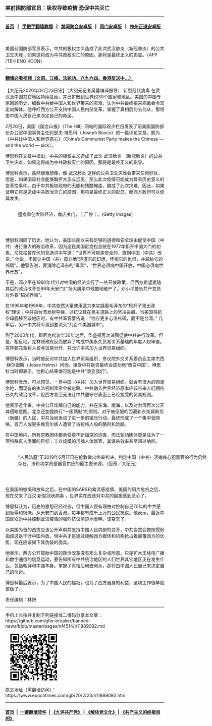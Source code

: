 ### 美前国防部官员：极权导致疫情 恐促中共灭亡
------------------------

#### [首页](https://github.com/gfw-breaker/banned-news/blob/master/README.md) &nbsp;&nbsp;|&nbsp;&nbsp; [手把手翻墙教程](https://github.com/gfw-breaker/guides/wiki) &nbsp;&nbsp;|&nbsp;&nbsp; [禁闻聚合安卓版](https://github.com/gfw-breaker/bn-android) &nbsp;&nbsp;|&nbsp;&nbsp; [网门安卓版](https://github.com/oGate2/oGate) &nbsp;&nbsp;|&nbsp;&nbsp; [神州正道安卓版](https://github.com/SzzdOgate/update) 



<div><img alt="" class="aligncenter wp-post-image" src="https://i.epochtimes.com/assets/uploads/2020/02/240485_medium-600x400.jpg"/>
<div class="red16 caption">
 <p>
  美国前国防部官员表示，中共的极权主义造成了此次武汉肺炎（新冠肺炎）的公共卫生灾难，如果这将成为中共政权灭亡的原因，那将是最终正义的彰显。（AFP /TEH ENG KOON）
 </p>
</div>
</div><hr/>

#### [翻墙必看视频（文昭、江峰、法轮功、八九六四、香港反送中...）](https://github.com/gfw-breaker/banned-news/blob/master/pages/link3.md)

<div><p>
 【大纪元2020年02月23日讯】（大纪元记者吴馨编译报导）
 <ok href="https://www.epochtimes.com/gb/tag/%E6%96%B0%E5%9E%8B%E5%86%A0%E7%8A%B6%E7%97%85%E6%AF%92.html">
  新型冠状病毒
 </ok>
 在武汉及中国其它地区持续蔓延，并已扩散到世界约30个国家和地区。美国的中国专家回顾历史，细数中共给中国人和世界带来的灾难，认为中共最终招来病毒会令其走向解体。他呼吁西方公开支持中国人民内部变革，掌握了真相后何去何从，那将由中国人民自己来决定自己的命运。
</p>
<p>
 2月20日，美国《国会山报》（The Hill）网站的国际观点栏目发表了前美国国防部长办公室中国事务主任约瑟夫·博思科（Joseph Bosco）的一篇评论文章，题为《中共让中国人和世界恶心》（China’s Communist Party makes the Chinese — and the world — sick）。
</p>
<p>
 博思科在文章中指出，中共的极权主义造成了此次
 <ok href="https://www.epochtimes.com/gb/tag/%E6%AD%A6%E6%B1%89%E8%82%BA%E7%82%8E.html">
  武汉肺炎
 </ok>
 （新冠肺炎）的公共卫生灾难，如果这将成为中共政权灭亡的原因，那将是最终正义的彰显。
</p>
<p>
 博思科表示，虽然很难想像，像
 <ok href="https://www.epochtimes.com/gb/tag/%E6%AD%A6%E6%B1%89%E8%82%BA%E7%82%8E.html">
  武汉肺炎
 </ok>
 这样的公共卫生灾难会带来任何好处，但是，如果国际社会能够胸怀大志与远见，那么此次疫情可能成为具有历史意义的变革性事件。由于中共极权政府的无能和残酷掩盖，酿成了此次灾难，因此，如果证明它将是造成中共政治灭亡的原因，那将是最终正义的彰显，而西方政府可以促其发生。
</p>
<figure class="wp-caption aligncenter" id="attachment_11866863" style="width: 600px">
 <ok href="http://i.epochtimes.com/assets/uploads/2020/02/GettyImages-1196696383-e1581608532342.jpg">
  <img alt="" class="size-large wp-image-11866863" src="http://i.epochtimes.com/assets/uploads/2020/02/GettyImages-1196696383-600x400.jpg"/>
 </ok>
 <br/><figcaption class="wp-caption-text">
  瘟疫重创大陆经济，商店关门，工厂停工。(Getty Images)
 </figcaption><br/>
</figure><br/>
<p>
 博思科回顾了历史，他认为，美国长期以来有足够的道德和安全理由促使中国（中共）进行重大的政治改革，因为这是美国尼克松总统在1972年扣开中国大门的初衷。尼克松曾在他的竞选词中写道：“世界不可能是安全的，直到中国（中共）改变。” 他说，不能让中国（共）孤立地“浇灌它的幻想，怀抱它的仇恨，并威胁它的邻居”。他警告说，要消除毛泽东的“毒素”，“世界必须向中国开放，中国必须向世界开放”。
</p>
<p>
 于是，邓小平在1980年代针对中国的经济实行了一些开放政策。但西方希望紧随其后的政治改革在89年天安门广场大屠杀中残酷地破产了。邓小平警告共产党员对外要“韬光养晦”。
</p>
<p>
 在1995年和1996年，中共依然大量使用武力来实践着毛泽东的“枪杆子里出政权”理论；中共向台湾发射导弹，以抗议其在民主道路上的坚决进展。当美国将航空母舰移至该地区时，有中共军官警告说：“你应更关心洛杉矶，而不是台湾。” 几年后，另一中共将军谈到要消灭“几百个美国城市”。
</p>
<p>
 到了2000年代，即尼克松访华30年之后，华盛顿再次试图促使中共进行改革。但是，相反地，克林顿政府反而放弃了构成中美永久贸易关系基础的年度人权审查。克林顿完全将人权与贸易分开，并允许中共加入世界贸易组织。
</p>
<p>
 博思科表示，当时他反对中共加入世界贸易组织，参议院外交关系委员会主席杰西·赫尔姆斯（Jesse Helms）问他，接受中共是否最终会成功地“改变中国”。博思科当时即表示，他担心结果很可能是中共“改变我们”。
</p>
<p>
 博思科表示，可以预见，一旦中国（中共）加入世界贸易组织，就会有很大的回旋余地，而现有的执法机制常常会被忽略。中共融入世界经济原本应该带来人们期待已久的政治改革，但西方甚至无法让中共遵守它表面上已经接受的贸易规则。
</p>
<p>
 他表示近年来，中共公开炫耀自己的能力，并在东海、南海，以及对台湾再次公开其侵略意图。北京还加强执行“一国两制”的原则。对于被征服的西藏和东突厥斯坦（新疆）的人民，中共当局发动了进一步的镇压行动，最终形成了一个集中营网络，百万人或更多维吾尔族人遭受了古拉格人般的酷刑和洗脑。
</p>
<p>
 在中国境内，所有宗教团体都承受着不断加深的迫害，而法轮功团体更是成为了一项特殊反人类罪的目标：工业规模的活摘人体器官，其谋杀效率甚至超过纳粹。
</p>
<figure class="wp-caption aligncenter" id="attachment_11879642" style="width: 600px">
 <ok href="http://i.epochtimes.com/assets/uploads/2020/02/11-600x400-2-1.jpeg">
  <img alt="" class="size-large wp-image-11879642" src="http://i.epochtimes.com/assets/uploads/2020/02/11-600x400-2-1-600x400.jpeg"/>
 </ok>
 <br/><figcaption class="wp-caption-text">
  “人民法庭”于2019年6月17日在伦敦做出终审判决，判定中国（中共）活摘良心犯器官的行为仍然存在，法轮功学员是器官供应的最主要来源。（冠奇／大纪元）
 </figcaption><br/>
</figure><br/>
<p>
 在美国的慷慨和放纵之后，在中国的SARS和禽流感疫情、美国的阿片危机之后，现在又来了武汉
 <ok href="https://www.epochtimes.com/gb/tag/%E6%96%B0%E5%9E%8B%E5%86%A0%E7%8A%B6%E7%97%85%E6%AF%92.html">
  新型冠状病毒
 </ok>
 ，世界实在应该对中共的回报感到恶心了。
</p>
<p>
 博思科认为，历史的恩怨已经过去，但中国人民有理由对控制自己70年的中共感到耻辱和愤慨。从天安门到香港，每年都有成千上万的公民抗议。他表示，最近中国民众对中共控制武汉疫情的强烈抗议清楚地表明，该变天了。
</p>
<p>
 以美国为首的西方应该公开声明并支持中国人民内部的变革，中共当然会按照惯例指控这是干涉中国内政，但中共才是通过接触西方媒体和机构抢占着颠覆西方的优势，现在应该揭下其伪装的面具。
</p>
<p>
 他表示，西方公开鼓励中国的政治改革没有那么复杂或险恶，只是扩大无线电广播和数字通信的信息运动，要告知所有中共统治地区的人们世界其它地区正在发生什么，包括朝鲜和中国本身。掌握了真相后何去何从，那将由中国人民自己来决定自己的命运。
</p>
<p>
 博思科最后表示，为了中国人民的福祉，也为了西方自身的利益，这项工作很早就该做了。
</p>
<p>
 责任编辑：林妍
</p>
</div>
<hr/>
手机上长按并复制下列链接或二维码分享本文章：<br/>
https://github.com/gfw-breaker/banned-news/blob/master/pages/nf4514/n11889092.md <br/>
<a href='https://github.com/gfw-breaker/banned-news/blob/master/pages/nf4514/n11889092.md'><img src='https://github.com/gfw-breaker/banned-news/blob/master/pages/nf4514/n11889092.md.png'/></a> <br/>
原文地址（需翻墙访问）：https://www.epochtimes.com/gb/20/2/23/n11889092.htm


------------------------
#### [首页](https://github.com/gfw-breaker/banned-news/blob/master/README.md) &nbsp;|&nbsp; [一键翻墙软件](https://github.com/gfw-breaker/nogfw/blob/master/README.md) &nbsp;| [《九评共产党》](https://github.com/gfw-breaker/9ping.md/blob/master/README.md#九评之一评共产党是什么) | [《解体党文化》](https://github.com/gfw-breaker/jtdwh.md/blob/master/README.md) | [《共产主义的终极目的》](https://github.com/gfw-breaker/gczydzjmd.md/blob/master/README.md)


<img src='http://gfw-breaker.win/banned-news/pages/nf4514/n11889092.md' width='0px' height='0px'/>
